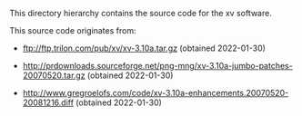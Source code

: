This directory hierarchy contains the source code for the xv software.

This source code originates from:

  - <ftp://ftp.trilon.com/pub/xv/xv-3.10a.tar.gz>
    (obtained 2022-01-30)

  - <http://prdownloads.sourceforge.net/png-mng/xv-3.10a-jumbo-patches-20070520.tar.gz>
    (obtained 2022-01-30)

  - <http://www.gregroelofs.com/code/xv-3.10a-enhancements.20070520-20081216.diff>
    (obtained 2022-01-30)
